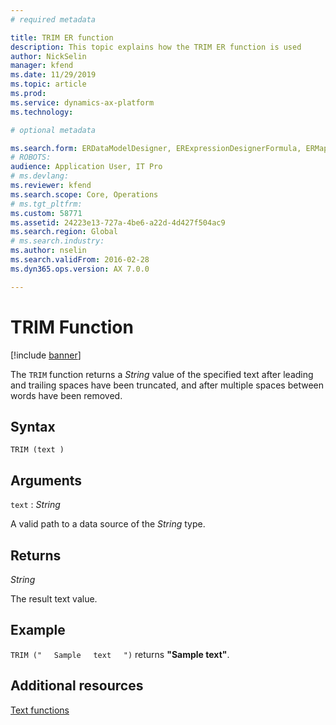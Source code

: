 ```yaml
---
# required metadata

title: TRIM ER function
description: This topic explains how the TRIM ER function is used
author: NickSelin
manager: kfend
ms.date: 11/29/2019
ms.topic: article
ms.prod: 
ms.service: dynamics-ax-platform
ms.technology: 

# optional metadata

ms.search.form: ERDataModelDesigner, ERExpressionDesignerFormula, ERMappedFormatDesigner, ERModelMappingDesigner
# ROBOTS: 
audience: Application User, IT Pro
# ms.devlang: 
ms.reviewer: kfend
ms.search.scope: Core, Operations
# ms.tgt_pltfrm: 
ms.custom: 58771
ms.assetid: 24223e13-727a-4be6-a22d-4d427f504ac9
ms.search.region: Global
# ms.search.industry: 
ms.author: nselin
ms.search.validFrom: 2016-02-28
ms.dyn365.ops.version: AX 7.0.0

---
```


# <a name="TRIM">TRIM Function</a>

[!include [banner](../includes/banner.md)]

The `TRIM` function returns a *String* value of the specified text after leading and trailing spaces have been truncated, and after multiple spaces between words have been removed.

## Syntax

```
TRIM (text )
```

## Arguments

`text` : *String*

A valid path to a data source of the *String* type.

## Returns

*String*

The result text value.

## Example

`TRIM ("`&nbsp;&nbsp;&nbsp;&nbsp;&nbsp;`Sample`&nbsp;&nbsp;&nbsp;&nbsp;&nbsp;`text`&nbsp;&nbsp;&nbsp;&nbsp;&nbsp;`")` returns **"Sample text"**.

## Additional resources

[Text functions](er-functions-category-text.md)
